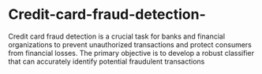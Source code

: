 # Credit-card-fraud-detection-
Credit card fraud detection is a crucial task for banks and financial organizations to prevent unauthorized transactions and protect consumers from financial losses. The primary objective is to develop a robust classifier that can accurately identify potential fraudulent transactions
